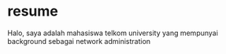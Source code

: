 # resume
Halo, saya adalah mahasiswa telkom university yang mempunyai background sebagai network administration
